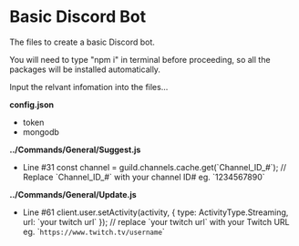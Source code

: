 # Basic Discord Bot
The files to create a basic Discord bot.

You will need to type "npm i" in terminal before proceeding, so all the packages will be installed automatically.

Input the relvant infomation into the files...

**config.json**
- token
- mongodb

**../Commands/General/Suggest.js**
- Line #31 const channel = guild.channels.cache.get(\`Channel_ID_#\`); // Replace \`Channel_ID_#\` with your channel ID# eg. \`1234567890\`

**../Commands/General/Update.js**
- Line #61 client.user.setActivity(activity, { type: ActivityType.Streaming, url: \`your twitch url\` }); // replace \`your twitch url\` with your Twitch URL eg. \``https://www.twitch.tv/username`\`
